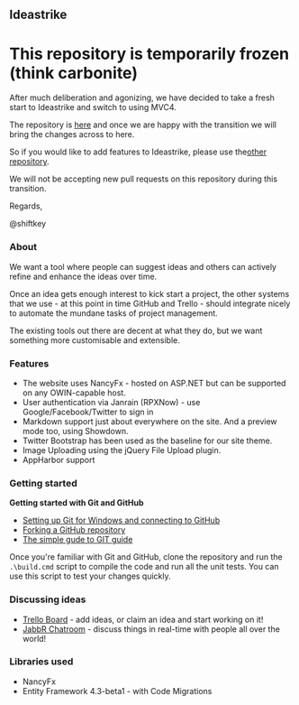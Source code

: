 ## Ideastrike

# This repository is temporarily frozen (think carbonite)

After much deliberation and agonizing, we have decided to take a fresh start to Ideastrike and switch to using MVC4. 

The repository is [here](https://github.com/shiftkey/thoughtstrike) and once we are happy with the transition we will bring the changes across to here.

So if you would like to add features to Ideastrike, please use the[other repository](https://github.com/shiftkey/thoughtstrike). 

We will not be accepting new pull requests on this repository during this transition.

Regards,

@shiftkey



### About

We want a tool where people can suggest ideas and others can actively refine and enhance the ideas over time. 

Once an idea gets enough interest to kick start a project, the other systems that we use  - at this point in time GitHub and Trello - should integrate nicely to automate the mundane tasks of project management.

The existing tools out there are decent at what they do, but we want something more customisable and extensible.

### Features

 * The website uses NancyFx - hosted on ASP.NET but can be supported on any OWIN-capable host.
 * User authentication via Janrain (RPXNow) - use Google/Facebook/Twitter to sign in
 * Markdown support just about everywhere on the site. And a preview mode too, using Showdown.
 * Twitter Bootstrap has been used as the baseline for our site theme.
 * Image Uploading using the jQuery File Upload plugin.
 * AppHarbor support 

### Getting started

**Getting started with Git and GitHub**

 * [Setting up Git for Windows and connecting to GitHub](http://help.github.com/win-set-up-git/)
 * [Forking a GitHub repository](http://help.github.com/fork-a-repo/)
 * [The simple gude to GIT guide](http://rogerdudler.github.com/git-guide/)

Once you're familiar with Git and GitHub, clone the repository and run the ```.\build.cmd``` script to compile the code and run all the unit tests. You can use this script to test your changes quickly.

### Discussing ideas 

* [Trello Board](https://trello.com/board/ideastrike/4f137b417201526045146b8a) - add ideas, or claim an idea and start working on it!
* [JabbR Chatroom](http://jabbr.net/#/rooms/Ideastrike) - discuss things in real-time with people all over the world!

### Libraries used

 * NancyFx
 * Entity Framework 4.3-beta1 - with Code Migrations